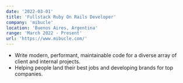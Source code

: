 ```yaml
---
date: '2022-03-01'
title: 'Fullstack Ruby On Rails Developer'
company: 'mibucle'
location: 'Buenos Aires, Argentina'
range: 'March 2022 - Present'
url: 'https://www.mibucle.com/'
---
```


- Write modern, performant, maintainable code for a diverse array of client and internal projects.
- Helping people land their best jobs and developing brands for top companies.
